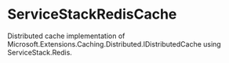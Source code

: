 # ServiceStackRedisCache

Distributed cache implementation of Microsoft.Extensions.Caching.Distributed.IDistributedCache using ServiceStack.Redis.